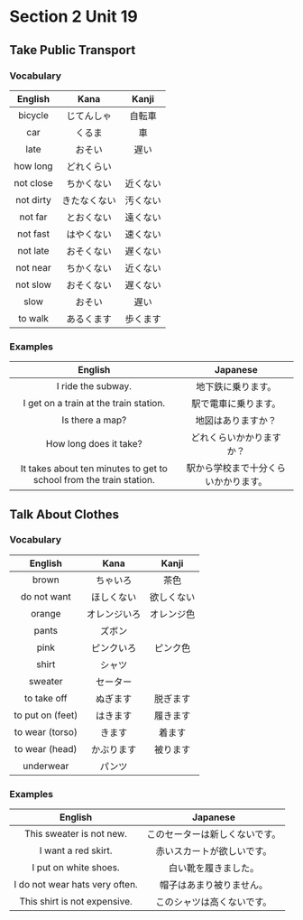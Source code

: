 # Section 2 Unit 19
## Take Public Transport
### Vocabulary
| English | Kana | Kanji |
|:-------:|:----:|:-----:|
| bicycle | じてんしゃ | 自転車 |
| car | くるま | 車 |
| late | おそい | 遅い |
| how long | どれくらい | |
| not close | ちかくない | 近くない |
| not dirty | きたなくない | 汚くない |
| not far | とおくない | 遠くない |
| not fast | はやくない | 速くない |
| not late | おそくない | 遅くない |
| not near | ちかくない | 近くない |
| not slow | おそくない | 遅くない |
| slow | おそい | 遅い |
| to walk | あるくます | 歩くます |

### Examples
| English | Japanese |
|:-------:|:--------:|
| I ride the subway. | 地下鉄に乗ります。 |
| I get on a train at the train station. | 駅で電車に乗ります。 |
| Is there a map? | 地図はありますか？ |
| How long does it take? | どれくらいかかりますか？ |
| It takes about ten minutes to get to school from the train station. | 駅から学校まで十分くらいかかります。 |

## Talk About Clothes
### Vocabulary
| English | Kana | Kanji |
|:-------:|:----:|:-----:|
| brown | ちゃいろ | 茶色 |
| do not want | ほしくない | 欲しくない |
| orange | オレンジいろ | オレンジ色 |
| pants | ズボン | |
| pink | ピンクいろ | ピンク色 |
| shirt | シャツ | |
| sweater | セーター | |
| to take off | ぬぎます | 脱ぎます |
| to put on (feet) | はきます | 履きます |
| to wear (torso) | きます | 着ます |
| to wear (head) | かぶります | 被ります |
| underwear | パンツ | |

### Examples
| English | Japanese |
|:-------:|:--------:|
| This sweater is not new. | このセーターは新しくないです。 |
| I want a red skirt. | 赤いスカートが欲しいです。 |
| I put on white shoes. | 白い靴を履きました。 |
| I do not wear hats very often. | 帽子はあまり被りません。 |
| This shirt is not expensive. | このシャツは高くないです。 |
